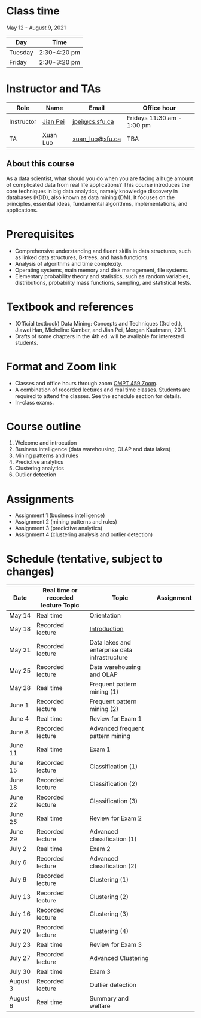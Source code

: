 # Class time
May 12 - August 9, 2021

| Day | Time |
|---|---|
| Tuesday | 2:30-4:20 pm |
| Friday | 2:30-3:20 pm |

# Instructor and TAs

| Role | Name | Email | Office hour |
|---|---|---|---|
| Instructor | [Jian Pei](http://www.cs.sfu.ca/~jpei) | jpei@cs.sfu.ca | Fridays 11:30 am - 1:00 pm |
| TA | Xuan Luo | xuan_luo@sfu.ca | TBA |

## About this course

As a data scientist, what should you do when you are facing a huge amount of complicated data from real life applications? This course introduces the core techniques in big data analytics, namely knowledge discovery in databases (KDD), also known as data mining (DM). It focuses on the principles, essential ideas, fundamental algorithms, implementations, and applications.

# Prerequisites

- Comprehensive understanding and fluent skills in data structures, such as linked data structures, B-trees, and hash functions.
- Analysis of algorithms and time complexity.
- Operating systems, main memory and disk management, file systems.
- Elementary probability theory and statistics, such as random variables, distributions, probability mass functions, sampling, and statistical tests.

# Textbook and references
- (Official textbook) Data Mining: Concepts and Techniques (3rd ed.), Jiawei Han, Micheline Kamber, and Jian Pei, Morgan Kaufmann, 2011.
- Drafts of some chapters in the 4th ed. will be available for interested students.

# Format and Zoom link
- Classes and office hours through zoom [CMPT 459 Zoom](https://sfu.zoom.us/j/67922370112?pwd=TnZzY0FzdERseVMyWnNkMFJZbGc3dz09). 
- A combination of recorded lectures and real time classes.  Students are required to attend the classes. See the schedule section for details.
- In-class exams.

# Course outline
1. Welcome and introcution
2. Business intelligence (data warehousing, OLAP and data lakes)
3. Mining patterns and rules
4. Predictive analytics
5. Clustering analytics
6. Outlier detection

# Assignments
- Assignment 1 (business intelligence)
- Assignment 2 (mining patterns and rules)
- Assignment 3 (predictive analytics)
- Assignment 4 (clustering analysis and outlier detection)

# Schedule (tentative, subject to changes)

| Date | Real time or recorded lecture Topic | Topic | Assignment |
|---|---|---|---|
| May 14 | Real time | Orientation | |
| May 18 | Recorded lecture | [Introduction](https://www.cs.sfu.ca/cc/459/jpei/21/459Introduction.pdf) |  |
| May 21 | Recorded lecture | Data lakes and enterprise data infrastructure | |
| May 25 | Recorded lecture | Data warehousing and OLAP| |
| May 28 | Real time | Frequent pattern mining (1) | |
| June 1 | Recorded lecture | Frequent pattern mining (2) | |
| June 4 | Real time | Review for Exam 1 | |
| June 8 | Recorded lecture | Advanced frequent pattern mining | |
| June 11 | Real time | Exam 1 | |
| June 15 | Recorded lecture | Classification (1) | |
| June 18 | Recorded lecture | Classification (2) | |
| June 22 | Recorded lecture | Classification (3) | |
| June 25 | Real time | Review for Exam 2 | |
| June 29 | Recorded lecture | Advanced classification (1) | |
| July 2 | Real time | Exam 2 | |
| July 6 | Recorded lecture | Advanced classification (2) | |
| July 9 | Recorded lecture | Clustering (1) | |
| July 13 | Recorded lecture | Clustering (2) | |
| July 16 | Recorded lecture | Clustering (3) | |
| July 20 | Recorded lecture | Clustering (4) | |
| July 23 | Real time | Review for Exam 3 | |
| July 27 | Recorded lecture | Advanced Clustering | |
| July 30 | Real time | Exam 3 | |
| August 3 | Recorded lecture | Outlier detection| |
| August 6 | Real time | Summary and welfare | |
